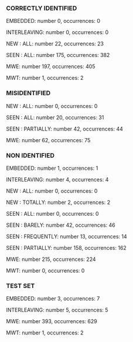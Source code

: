 ### CORRECTLY IDENTIFIED

EMBEDDED: number 0, occurrences: 0

INTERLEAVING: number 0, occurrences: 0

NEW : ALL: number 22, occurrences: 23

SEEN : ALL: number 175, occurrences: 382

MWE: number 197, occurrences: 405

MWT: number 1, occurrences: 2

### MISIDENTIFIED

NEW : ALL: number 0, occurrences: 0

SEEN : ALL: number 20, occurrences: 31

SEEN : PARTIALLY: number 42, occurrences: 44

MWE: number 62, occurrences: 75

### NON IDENTIFIED

EMBEDDED: number 1, occurrences: 1

INTERLEAVING: number 4, occurrences: 4

NEW : ALL: number 0, occurrences: 0

NEW : TOTALLY: number 2, occurrences: 2

SEEN : ALL: number 0, occurrences: 0

SEEN : BARELY: number 42, occurrences: 46

SEEN : FREQUENTLY: number 13, occurrences: 14

SEEN : PARTIALLY: number 158, occurrences: 162

MWE: number 215, occurrences: 224

MWT: number 0, occurrences: 0

### TEST SET

EMBEDDED: number 3, occurrences: 7

INTERLEAVING: number 5, occurrences: 5

MWE: number 393, occurrences: 629

MWT: number 1, occurrences: 2

